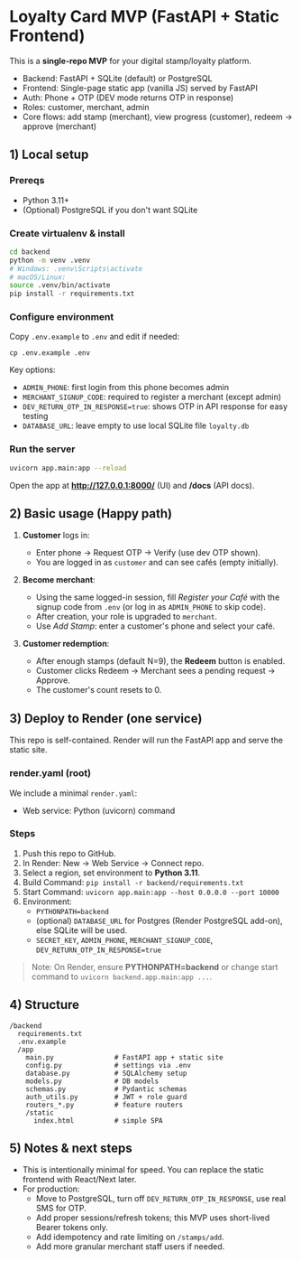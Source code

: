 # Loyalty Card MVP (FastAPI + Static Frontend)

This is a **single-repo MVP** for your digital stamp/loyalty platform.

- Backend: FastAPI + SQLite (default) or PostgreSQL
- Frontend: Single-page static app (vanilla JS) served by FastAPI
- Auth: Phone + OTP (DEV mode returns OTP in response)
- Roles: customer, merchant, admin
- Core flows: add stamp (merchant), view progress (customer), redeem → approve (merchant)

## 1) Local setup

### Prereqs
- Python 3.11+
- (Optional) PostgreSQL if you don't want SQLite

### Create virtualenv & install
```bash
cd backend
python -m venv .venv
# Windows: .venv\Scripts\activate
# macOS/Linux:
source .venv/bin/activate
pip install -r requirements.txt
```

### Configure environment
Copy `.env.example` to `.env` and edit if needed:
```
cp .env.example .env
```

Key options:
- `ADMIN_PHONE`: first login from this phone becomes admin
- `MERCHANT_SIGNUP_CODE`: required to register a merchant (except admin)
- `DEV_RETURN_OTP_IN_RESPONSE=true`: shows OTP in API response for easy testing
- `DATABASE_URL`: leave empty to use local SQLite file `loyalty.db`

### Run the server
```bash
uvicorn app.main:app --reload
```
Open the app at **http://127.0.0.1:8000/** (UI) and **/docs** (API docs).

## 2) Basic usage (Happy path)

1. **Customer** logs in:
   - Enter phone → Request OTP → Verify (use dev OTP shown).
   - You are logged in as `customer` and can see cafés (empty initially).

2. **Become merchant**:
   - Using the same logged-in session, fill *Register your Café* with the signup code from `.env` (or log in as `ADMIN_PHONE` to skip code).
   - After creation, your role is upgraded to `merchant`.
   - Use *Add Stamp*: enter a customer's phone and select your café.

3. **Customer redemption**:
   - After enough stamps (default N=9), the **Redeem** button is enabled.
   - Customer clicks Redeem → Merchant sees a pending request → Approve.
   - The customer's count resets to 0.

## 3) Deploy to Render (one service)

This repo is self-contained. Render will run the FastAPI app and serve the static site.

### render.yaml (root)
We include a minimal `render.yaml`:
- Web service: Python (uvicorn) command

### Steps
1. Push this repo to GitHub.
2. In Render: New → Web Service → Connect repo.
3. Select a region, set environment to **Python 3.11**.
4. Build Command: `pip install -r backend/requirements.txt`
5. Start Command: `uvicorn app.main:app --host 0.0.0.0 --port 10000`
6. Environment:
   - `PYTHONPATH=backend`
   - (optional) `DATABASE_URL` for Postgres (Render PostgreSQL add-on), else SQLite will be used.
   - `SECRET_KEY`, `ADMIN_PHONE`, `MERCHANT_SIGNUP_CODE`, `DEV_RETURN_OTP_IN_RESPONSE=true`

> Note: On Render, ensure **PYTHONPATH=backend** or change start command to `uvicorn backend.app.main:app ...`.

## 4) Structure

```
/backend
  requirements.txt
  .env.example
  /app
    main.py               # FastAPI app + static site
    config.py             # settings via .env
    database.py           # SQLAlchemy setup
    models.py             # DB models
    schemas.py            # Pydantic schemas
    auth_utils.py         # JWT + role guard
    routers_*.py          # feature routers
    /static
      index.html          # simple SPA
```

## 5) Notes & next steps
- This is intentionally minimal for speed. You can replace the static frontend with React/Next later.
- For production:
  - Move to PostgreSQL, turn off `DEV_RETURN_OTP_IN_RESPONSE`, use real SMS for OTP.
  - Add proper sessions/refresh tokens; this MVP uses short-lived Bearer tokens only.
  - Add idempotency and rate limiting on `/stamps/add`.
  - Add more granular merchant staff users if needed.
